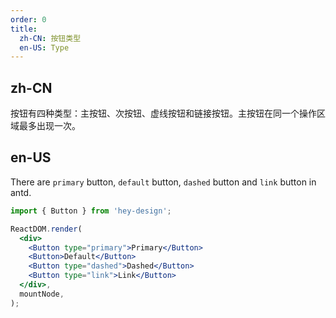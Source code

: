 ```yaml
---
order: 0
title:
  zh-CN: 按钮类型
  en-US: Type
---
```


## zh-CN

按钮有四种类型：主按钮、次按钮、虚线按钮和链接按钮。主按钮在同一个操作区域最多出现一次。

## en-US

There are `primary` button, `default` button, `dashed` button and `link` button in antd.

```jsx
import { Button } from 'hey-design';

ReactDOM.render(
  <div>
    <Button type="primary">Primary</Button>
    <Button>Default</Button>
    <Button type="dashed">Dashed</Button>
    <Button type="link">Link</Button>
  </div>,
  mountNode,
);
```

